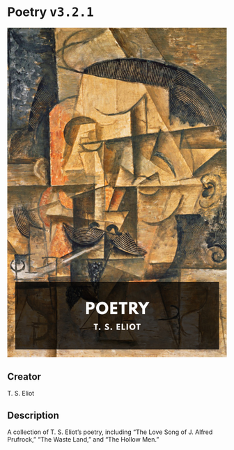 
# Poetry <kbd>v3.2.1</kbd>

<center>
  <img src="./cover-1024.jpg"/>
</center>

## Creator
T. S. Eliot

## Description
A collection of T. S. Eliot’s poetry, including “The Love Song of J. Alfred Prufrock,” “The Waste Land,” and “The Hollow Men.”
